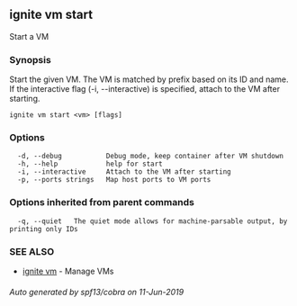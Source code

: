 ## ignite vm start

Start a VM

### Synopsis


Start the given VM. The VM is matched by prefix based on its ID and name.
If the interactive flag (-i, --interactive) is specified, attach to the
VM after starting.


```
ignite vm start <vm> [flags]
```

### Options

```
  -d, --debug           Debug mode, keep container after VM shutdown
  -h, --help            help for start
  -i, --interactive     Attach to the VM after starting
  -p, --ports strings   Map host ports to VM ports
```

### Options inherited from parent commands

```
  -q, --quiet   The quiet mode allows for machine-parsable output, by printing only IDs
```

### SEE ALSO

* [ignite vm](ignite_vm.md)	 - Manage VMs

###### Auto generated by spf13/cobra on 11-Jun-2019
